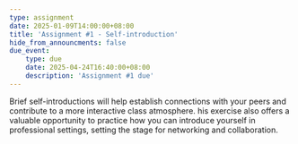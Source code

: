 ```yaml
---
type: assignment
date: 2025-01-09T14:00:00+08:00
title: 'Assignment #1 - Self-introduction'
hide_from_announcments: false
due_event: 
    type: due
    date: 2025-04-24T16:40:00+08:00
    description: 'Assignment #1 due'
---
```

Brief self-introductions will help establish connections with your peers and contribute to a more interactive class atmosphere. his exercise also offers a valuable opportunity to practice how you can introduce yourself in professional settings, setting the stage for networking and collaboration.
